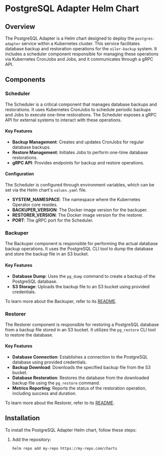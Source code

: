 # PostgreSQL Adapter Helm Chart

## Overview

The PostgreSQL Adapter is a Helm chart designed to deploy the `postgres-adapter` service within a Kubernetes cluster. This service facilitates database backup and restoration operations for the `oiler-backup` system. It includes a scheduler component responsible for managing these operations via Kubernetes CronJobs and Jobs, and it communicates through a gRPC API.

## Components

### Scheduler

The Scheduler is a critical component that manages database backups and restorations. It uses Kubernetes CronJobs to schedule periodic backups and Jobs to execute one-time restorations. The Scheduler exposes a gRPC API for external systems to interact with these operations.

#### Key Features

- **Backup Management**: Creates and updates CronJobs for regular database backups.
- **Restore Management**: Initiates Jobs to perform one-time database restorations.
- **gRPC API**: Provides endpoints for backup and restore operations.

#### Configuration

The Scheduler is configured through environment variables, which can be set via the Helm chart's `values.yaml` file.

- **SYSTEM_NAMESPACE**: The namespace where the Kubernetes Operator core resides.
- **BACKUPER_VERSION**: The Docker image version for the backuper.
- **RESTORER_VERSION**: The Docker image version for the restorer.
- **PORT**: The gRPC port for the Scheduler.

### Backuper

The Backuper component is responsible for performing the actual database backup operations. It uses the PostgreSQL CLI tool to dump the database and store the backup file in an S3 bucket.

#### Key Features

- **Database Dump**: Uses the `pg_dump` command to create a backup of the PostgreSQL database.
- **S3 Storage**: Uploads the backup file to an S3 bucket using provided credentials.

To learn more about the Backuper, refer to its [README](/backuper/README.md).

### Restorer

The Restorer component is responsible for restoring a PostgreSQL database from a backup file stored in an S3 bucket. It utilizes the `pg_restore` CLI tool to restore the database.

#### Key Features

- **Database Connection**: Establishes a connection to the PostgreSQL database using provided credentials.
- **Backup Download**: Downloads the specified backup file from the S3 bucket.
- **Database Restoration**: Restores the database from the downloaded backup file using the `pg_restore` command.
- **Metrics Reporting**: Reports the status of the restoration operation, including success and duration.

To learn more about the Restorer, refer to its [README](/restorer/README.md).

## Installation

To install the PostgreSQL Adapter Helm chart, follow these steps:

1. Add the repository:
   ```bash
   helm repo add my-repo https://my-repo.com/charts